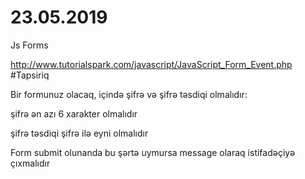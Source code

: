 # 23.05.2019

Js Forms

http://www.tutorialspark.com/javascript/JavaScript_Form_Event.php
#Tapsiriq


Bir formunuz olacaq, içində şifrə və şifrə təsdiqi olmalıdır:

şifrə ən azı 6 xarakter olmalıdır

şifrə təsdiqi şifrə ilə eyni olmalıdır


Form submit olunanda bu şərtə uymursa message olaraq istifadəçiyə çıxmalıdır
